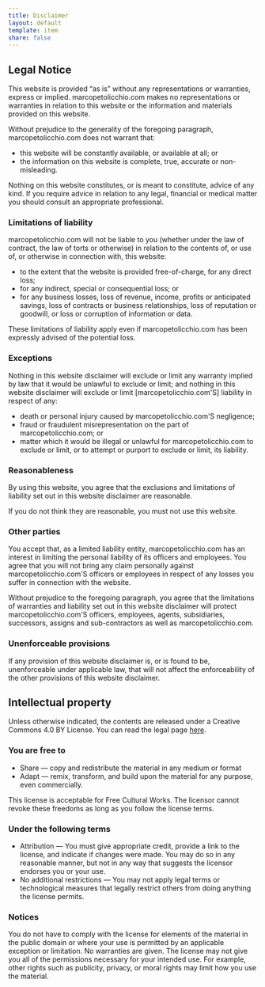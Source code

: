 ```yaml
---
title: Disclaimer
layout: default
template: item
share: false
---
```


## Legal Notice 

This website is provided “as is” without any representations or warranties, express or implied.  marcopetolicchio.com makes no representations or warranties in relation to this website or the information and materials provided on this website.  

Without prejudice to the generality of the foregoing paragraph, marcopetolicchio.com does not warrant that:

* this website will be constantly available, or available at all; or
* the information on this website is complete, true, accurate or non-misleading.

Nothing on this website constitutes, or is meant to constitute, advice of any kind. If you require advice in relation to any legal, financial or medical matter you should consult an appropriate professional.

### Limitations of liability

marcopetolicchio.com will not be liable to you (whether under the law of contract, the law of torts or otherwise) in relation to the contents of, or use of, or otherwise in connection with, this website:

* to the extent that the website is provided free-of-charge, for any direct loss;
* for any indirect, special or consequential loss; or
* for any business losses, loss of revenue, income, profits or anticipated savings, loss of contracts or business relationships, loss of reputation or goodwill, or loss or corruption of information or data.

These limitations of liability apply even if marcopetolicchio.com has been expressly advised of the potential loss.

### Exceptions

Nothing in this website disclaimer will exclude or limit any warranty implied by law that it would be unlawful to exclude or limit; and nothing in this website disclaimer will exclude or limit [marcopetolicchio.com'S] liability in respect of any:

* death or personal injury caused by marcopetolicchio.com'S negligence;
* fraud or fraudulent misrepresentation on the part of marcopetolicchio.com; or
* matter which it would be illegal or unlawful for marcopetolicchio.com to exclude or limit, or to attempt or purport to exclude or limit, its liability. 

### Reasonableness

By using this website, you agree that the exclusions and limitations of liability set out in this website disclaimer are reasonable.  

If you do not think they are reasonable, you must not use this website.

### Other parties

You accept that, as a limited liability entity, marcopetolicchio.com has an interest in limiting the personal liability of its officers and employees.  You agree that you will not bring any claim personally against marcopetolicchio.com'S officers or employees in respect of any losses you suffer in connection with the website.

Without prejudice to the foregoing paragraph, you agree that the limitations of warranties and liability set out in this website disclaimer will protect marcopetolicchio.com'S officers, employees, agents, subsidiaries, successors, assigns and sub-contractors as well as marcopetolicchio.com. 

### Unenforceable provisions

If any provision of this website disclaimer is, or is found to be, unenforceable under applicable law, that will not affect the enforceability of the other provisions of this website disclaimer.


## Intellectual property

Unless otherwise indicated, the contents are released under a Creative Commons 4.0 BY License.
You can read the legal page [here](https://creativecommons.org/licenses/by/4.0/legalcode).


### You are free to

* Share — copy and redistribute the material in any medium or format
* Adapt — remix, transform, and build upon the material for any purpose, even commercially.

This license is acceptable for Free Cultural Works.
The licensor cannot revoke these freedoms as long as you follow the license terms.

### Under the following terms

* Attribution — You must give appropriate credit, provide a link to the license, and indicate if changes were made. You may do so in any reasonable manner, but not in any way that suggests the licensor endorses you or your use.
* No additional restrictions — You may not apply legal terms or technological measures that legally restrict others from doing anything the license permits.

### Notices

You do not have to comply with the license for elements of the material in the public domain or where your use is permitted by an applicable exception or limitation.
No warranties are given. The license may not give you all of the permissions necessary for your intended use. For example, other rights such as publicity, privacy, or moral rights may limit how you use the material.
